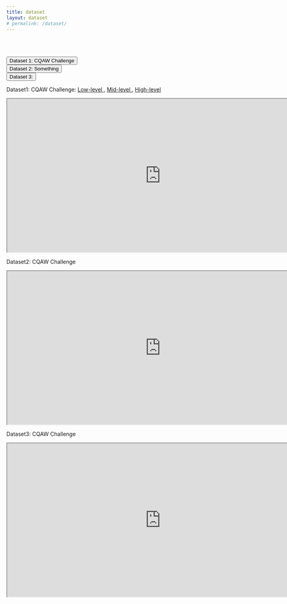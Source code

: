 ```yaml
---
title: dataset
layout: dataset
# permalink: /dataset/
---
```


  <div class="info" style="padding: 50px 0;">
    <div class="tab1">
        <button class="tablinks" onmouseover="showDataset(event, 'Dataset1')">Dataset 1: CQAW Challenge</button>
    </div>
    <div class="tab1">
        <button class="tablinks" onmouseover="showDataset(event, 'Dataset2')">Dataset 2: Something</button>
    </div>
    <div class="tab1">
        <button class="tablinks" onmouseover="showDataset(event, 'Dataset3')">Dataset 3: </button>
    </div>



  <div id="Dataset1" class="tabcontent">
      <p class="info1"> Dataset1: CQAW Challenge: <a target="_blank" href="https://drive.google.com/file/d/1X1o8Mkn3t4rnZvAnUWABJMhByG8GFNc8/view">Low-level </a>, <a target="_blank" href="https://drive.google.com/file/d/1o6EMJjpiLnvVzftOB_FJlzYid-QbJI6N/view">Mid-level </a>, <a target="_blank" href="https://drive.google.com/file/d/1zyqj6M5ug-57ohxmgTogCMrxb33_7w8x/view">High-level </a></p>
      <!-- <p class="info2"> Lorem ipsomsit amet, consectetor adipiscing elit</p> -->
      <iframe src="https://cqaw.github.io/challenge" width="800" height="400"></iframe>
    </div>
    <div id="Dataset2" class="tabcontent">
      <p class="info1"> Dataset2: CQAW Challenge</p>
      <!-- <p class="info2">Sed do eismod tempor incudidunt ut labore et dolore magne alique  </p> -->
      <iframe src="https://cqaw.github.io/challenge" width="800" height="400"></iframe>
    </div>
    <div id="Dataset3" class="tabcontent">
      <p class="info1"> Dataset3: CQAW Challenge</p>
      <!-- <p class="info2"> um enim ad minim venium, ques nostrud exercitation ullamco laboris nisi ut aliquip ex ea commondo consequet </p> -->
      <iframe src="https://cqaw.github.io/challenge" width="800" height="400"></iframe>
    </div>
    <div class="clearfix"></div>
  </div>
  <script src="js/scripts.js"></script>
